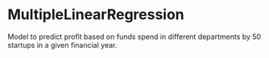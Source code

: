 # MultipleLinearRegression
Model to predict profit based on funds spend in different departments by 50 startups in a given financial year.


